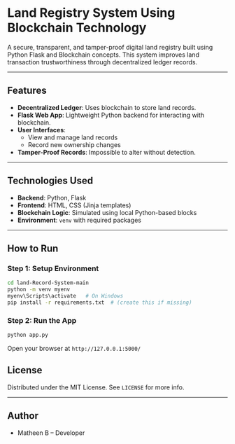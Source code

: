 
# Land Registry System Using Blockchain Technology

A secure, transparent, and tamper-proof digital land registry built using Python Flask and Blockchain concepts. This system improves land transaction trustworthiness through decentralized ledger records.

---

## Features

- **Decentralized Ledger**: Uses blockchain to store land records.
- **Flask Web App**: Lightweight Python backend for interacting with blockchain.
- **User Interfaces**:
  - View and manage land records
  - Record new ownership changes
- **Tamper-Proof Records**: Impossible to alter without detection.

---

## Technologies Used

- **Backend**: Python, Flask
- **Frontend**: HTML, CSS (Jinja templates)
- **Blockchain Logic**: Simulated using local Python-based blocks
- **Environment**: `venv` with required packages

---

## How to Run

### Step 1: Setup Environment
```bash
cd land-Record-System-main
python -m venv myenv
myenv\Scripts\activate   # On Windows
pip install -r requirements.txt  # (create this if missing)
```

### Step 2: Run the App
```bash
python app.py
```
Open your browser at `http://127.0.0.1:5000/`


## License

Distributed under the MIT License. See `LICENSE` for more info.

---

## Author

- Matheen B – Developer
